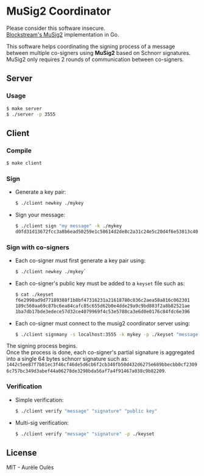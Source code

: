 # MuSig2 Coordinator
Please consider this software insecure.  
[Blockstream's MuSig2](https://eprint.iacr.org/2020/1261.pdf) implementation in Go.

This software helps coordinating the signing process of a message between multiple co-signers using **MuSig2** based on Schnorr signatures.  
MuSig2 only requires 2 rounds of communication between co-signers.

## Server
### Usage
```bash
$ make server
$ ./server -p 3555
```

## Client
### Compile
```bash
$ make client
```

### Sign
* Generate a key pair:
    ```bash
    $ ./client newkey ./mykey
    ```
* Sign your message:
    ```bash
    $ ./client sign "my message" -k ./mykey
    d0fd31d13672fcc3a8b6ead50259e1c58614d2de8c2a31c24e5c20d4f6e53813c40e2fe404396a578f9636b34d81969ff0afd7571569d7f6e298d7831f9cdc0f
    ```

### Sign with co-signers

* Each co-signer must first generate a key pair using:  
    ```bash
    $ ./client newkey ./mykey`
    ```
* Each co-signer's public key must be added to a `keyset` file such as:
    ```bash
    $ cat ./keyset
    f6e2990ad9d77189388f1b8bf47316231a21618780c836c2aea58a816c062301
    189c560aa69c87bc6ea84cafc85c655d62b0e4dde29a9c9bd803f2a8b82521ae
    1ba7db17bde3edece57d32ce4079969f4c53e5780ca3e6d0e0176c84fdc6e396
    ```

* Each co-signer must connect to the musig2 coordinator server using:
    ```bash
    $ ./client signmany -s localhost:3555 -k mykey -p ./keyset "message to sign"
    ```
The signing process begins.  
Once the process is done, each co-signer's partial signature is aggregated into a single 64 bytes schnorr signature such as:  
`1442c5ee87f7b81ec3f46cf46de5d6cb6f2cb340fb50d432d6275e689bbecbb0cf23096c757bc349d3abef44a06278de3298bda56af7a4f91467a038c9b82209`.

### Verification
* Simple verification: 
    ```bash
    $ ./client verify "message" "signature" "public key"
    ```
* Multi-sig verification:
    ```bash
    $ ./client verify "message" "signature" -p ./keyset
    ```

## License
MIT - Aurèle Oulès